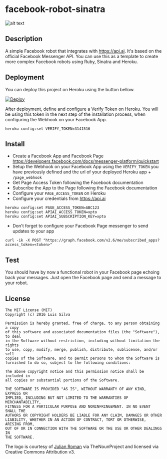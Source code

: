 facebook-robot-sinatra
=========

![alt text](https://d30y9cdsu7xlg0.cloudfront.net/png/178985-200.png "Logo")

## Description

A simple Facebook robot that integrates with <https://api.ai>. It's based on the official Facebook Messenger API.
You can use this as a template to create more complex Facebook robots using Ruby, Sinatra and Heroku.

## Deployment
You can deploy this project on Heroku using the button bellow.

[![Deploy](https://www.herokucdn.com/deploy/button.svg)](https://heroku.com/deploy)

After deployment, define and configure a Verify Token on Heroku. You will be using this token in the next step of the installation process, when configuring the Webhook on your Facebook App.

```shell
heroku config:set VERIFY_TOKEN=3141516
```

## Install
 - Create a Facebook App and Facebook Page <https://developers.facebook.com/docs/messenger-platform/quickstart>
 - Setup the Webhook on your Facebook App using the `VERIFY_TOKEN` you have previously defined and the url of your deployed Heroku app + `/page_webhook`
 - Get Page Access Token following the Facebook documentation
 - Subscribe the App to the Page following the Facebook documentation
 - Configure your `PAGE_ACCESS_TOKEN` on Heroku
 - Configure your credentials from <https://api.ai>

```shell
heroku config:set PAGE_ACCESS_TOKEN=ABC123
heroku config:set APIAI_ACCESS_TOKEN=xpto
heroku config:set APIAI_SUBSCRIPTION_KEY=xpto
```

  - Don't forget to configure your Facebook Page messenger to send updates to your app

```shell
curl -ik -X POST "https://graph.facebook.com/v2.6/me/subscribed_apps?access_token=<token>"
```

## Test
You should have by now a functional robot in your Facebook page echoing back your messages. Just open the Facebook page and send a message to your robot.

## License

```
The MIT License (MIT)
Copyright (c) 2016 Luis Silva

Permission is hereby granted, free of charge, to any person obtaining a copy
of this software and associated documentation files (the "Software"), to deal
in the Software without restriction, including without limitation the rights
to use, copy, modify, merge, publish, distribute, sublicense, and/or sell
copies of the Software, and to permit persons to whom the Software is
furnished to do so, subject to the following conditions:

The above copyright notice and this permission notice shall be included in
all copies or substantial portions of the Software.

THE SOFTWARE IS PROVIDED "AS IS", WITHOUT WARRANTY OF ANY KIND, EXPRESS OR
IMPLIED, INCLUDING BUT NOT LIMITED TO THE WARRANTIES OF MERCHANTABILITY,
FITNESS FOR A PARTICULAR PURPOSE AND NONINFRINGEMENT. IN NO EVENT SHALL THE
AUTHORS OR COPYRIGHT HOLDERS BE LIABLE FOR ANY CLAIM, DAMAGES OR OTHER
LIABILITY, WHETHER IN AN ACTION OF CONTRACT, TORT OR OTHERWISE, ARISING FROM,
OUT OF OR IN CONNECTION WITH THE SOFTWARE OR THE USE OR OTHER DEALINGS IN
THE SOFTWARE.
```

The logo is courtesy of
[Julian Roman](https://thenounproject.com/romanchov/) via TheNounProject and
licensed via Creative Commons Attribution v3.

